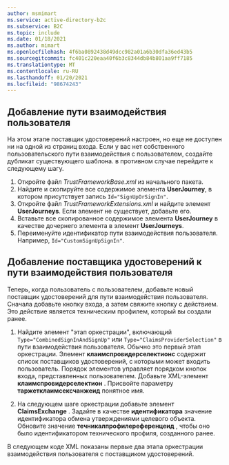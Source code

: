 ```yaml
---
author: msmimart
ms.service: active-directory-b2c
ms.subservice: B2C
ms.topic: include
ms.date: 01/18/2021
ms.author: mimart
ms.openlocfilehash: 4f6ba0892438d49dcc982a01a6b30dfa36ed43b5
ms.sourcegitcommit: fc401c220eaa40f6b3c8344db84b801aa9ff7185
ms.translationtype: MT
ms.contentlocale: ru-RU
ms.lasthandoff: 01/20/2021
ms.locfileid: "98674243"
---
```

## <a name="add-a-user-journey"></a>Добавление пути взаимодействия пользователя 

На этом этапе поставщик удостоверений настроен, но еще не доступен ни на одной из страниц входа. Если у вас нет собственного пользовательского пути взаимодействия с пользователем, создайте дубликат существующего шаблона. в противном случае перейдите к следующему шагу. 

1. Откройте файл *TrustFrameworkBase.xml* из начального пакета.
1. Найдите и скопируйте все содержимое элемента **UserJourney**, в котором присутствует запись `Id="SignUpOrSignIn"`.
1. Откройте файл *TrustFrameworkExtensions.xml* и найдите элемент **UserJourneys**. Если элемент не существует, добавьте его.
1. Вставьте все скопированное содержимое элемента **UserJourney** в качестве дочернего элемента в элемент **UserJourneys**.
1. Переименуйте идентификатор пути взаимодействия пользователя. Например, `Id="CustomSignUpSignIn"`.

## <a name="add-the-identity-provider-to-a-user-journey"></a>Добавление поставщика удостоверений к пути взаимодействия пользователя 

Теперь, когда пользователь с пользователем, добавьте новый поставщик удостоверений для пути взаимодействия пользователя. Сначала добавьте кнопку входа, а затем свяжите кнопку с действием. Это действие является техническим профилем, который вы создали ранее.

1. Найдите элемент "этап оркестрации", включающий `Type="CombinedSignInAndSignUp"` или `Type="ClaimsProviderSelection"` в пути взаимодействия пользователя. Обычно это первый этап оркестрации. Элемент **клаимспровидерселектионс** содержит список поставщиков удостоверений, с которыми может входить пользователь. Порядок элементов управляет порядком кнопок входа, представленных пользователем. Добавьте XML-элемент **клаимспровидерселектион** . Присвойте параметру **таржетклаимсексчанжеид** понятное имя.

1. На следующем шаге оркестрации добавьте элемент **ClaimsExchange** . Задайте в качестве **идентификатора** значение идентификатора обмена утверждениями целевого объекта. Обновите значение **течникалпрофилереференцеид** , чтобы оно было идентификатором технического профиля, созданного ранее.

В следующем коде XML показаны первые два этапа оркестрации взаимодействия пользователя с поставщиком удостоверений.